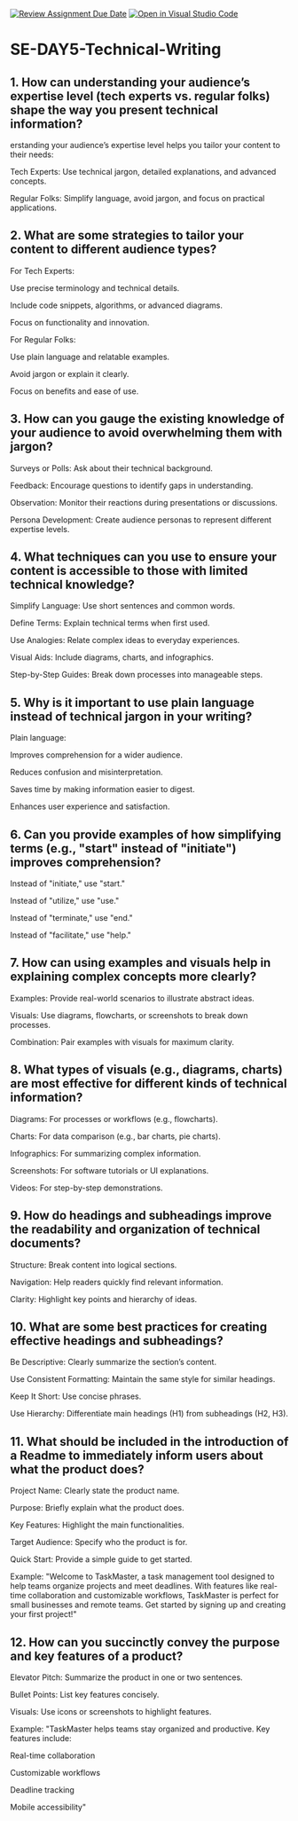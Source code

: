 [![Review Assignment Due Date](https://classroom.github.com/assets/deadline-readme-button-22041afd0340ce965d47ae6ef1cefeee28c7c493a6346c4f15d667ab976d596c.svg)](https://classroom.github.com/a/zsAR-pyY)
[![Open in Visual Studio Code](https://classroom.github.com/assets/open-in-vscode-2e0aaae1b6195c2367325f4f02e2d04e9abb55f0b24a779b69b11b9e10269abc.svg)](https://classroom.github.com/online_ide?assignment_repo_id=18450545&assignment_repo_type=AssignmentRepo)
# SE-DAY5-Technical-Writing
## 1. How can understanding your audience’s expertise level (tech experts vs. regular folks) shape the way you present technical information?
erstanding your audience’s expertise level helps you tailor your content to their needs:

Tech Experts: Use technical jargon, detailed explanations, and advanced concepts.

Regular Folks: Simplify language, avoid jargon, and focus on practical applications.
## 2. What are some strategies to tailor your content to different audience types?
For Tech Experts:

Use precise terminology and technical details.

Include code snippets, algorithms, or advanced diagrams.

Focus on functionality and innovation.

For Regular Folks:

Use plain language and relatable examples.

Avoid jargon or explain it clearly.

Focus on benefits and ease of use.
## 3. How can you gauge the existing knowledge of your audience to avoid overwhelming them with jargon?
Surveys or Polls: Ask about their technical background.

Feedback: Encourage questions to identify gaps in understanding.

Observation: Monitor their reactions during presentations or discussions.

Persona Development: Create audience personas to represent different expertise levels.


## 4. What techniques can you use to ensure your content is accessible to those with limited technical knowledge?
Simplify Language: Use short sentences and common words.

Define Terms: Explain technical terms when first used.

Use Analogies: Relate complex ideas to everyday experiences.

Visual Aids: Include diagrams, charts, and infographics.

Step-by-Step Guides: Break down processes into manageable steps.
## 5. Why is it important to use plain language instead of technical jargon in your writing?
Plain language:

Improves comprehension for a wider audience.

Reduces confusion and misinterpretation.

Saves time by making information easier to digest.

Enhances user experience and satisfaction.


## 6. Can you provide examples of how simplifying terms (e.g., "start" instead of "initiate") improves comprehension?
Instead of "initiate," use "start."

Instead of "utilize," use "use."

Instead of "terminate," use "end."

Instead of "facilitate," use "help."


## 7. How can using examples and visuals help in explaining complex concepts more clearly?
Examples: Provide real-world scenarios to illustrate abstract ideas.

Visuals: Use diagrams, flowcharts, or screenshots to break down processes.

Combination: Pair examples with visuals for maximum clarity.
## 8. What types of visuals (e.g., diagrams, charts) are most effective for different kinds of technical information?
Diagrams: For processes or workflows (e.g., flowcharts).

Charts: For data comparison (e.g., bar charts, pie charts).

Infographics: For summarizing complex information.

Screenshots: For software tutorials or UI explanations.

Videos: For step-by-step demonstrations.
## 9. How do headings and subheadings improve the readability and organization of technical documents?
Structure: Break content into logical sections.

Navigation: Help readers quickly find relevant information.

Clarity: Highlight key points and hierarchy of ideas.


## 10. What are some best practices for creating effective headings and subheadings?
Be Descriptive: Clearly summarize the section’s content.

Use Consistent Formatting: Maintain the same style for similar headings.

Keep It Short: Use concise phrases.

Use Hierarchy: Differentiate main headings (H1) from subheadings (H2, H3).
## 11. What should be included in the introduction of a Readme to immediately inform users about what the product does?
Project Name: Clearly state the product name.

Purpose: Briefly explain what the product does.

Key Features: Highlight the main functionalities.

Target Audience: Specify who the product is for.

Quick Start: Provide a simple guide to get started.

Example:
"Welcome to TaskMaster, a task management tool designed to help teams organize projects and meet deadlines. With features like real-time collaboration and customizable workflows, TaskMaster is perfect for small businesses and remote teams. Get started by signing up and creating your first project!"
## 12. How can you succinctly convey the purpose and key features of a product?
Elevator Pitch: Summarize the product in one or two sentences.

Bullet Points: List key features concisely.

Visuals: Use icons or screenshots to highlight features.

Example:
"TaskMaster helps teams stay organized and productive. Key features include:

Real-time collaboration

Customizable workflows

Deadline tracking

Mobile accessibility"

